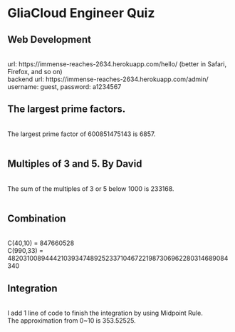 # GliaCloud Engineer Quiz

<h2>Web Development</h2> <br>
  url: https://immense-reaches-2634.herokuapp.com/hello/   (better in Safari, Firefox, and so on)<br> 
  backend url: https://immense-reaches-2634.herokuapp.com/admin/ <br>
  username: guest, password: a1234567<br>

<h2>The largest prime factors.</h2> <br>
  The largest prime factor of 600851475143 is 6857. <br>
<br>
<h2>Multiples of 3 and 5. By David</h2> <br>
  The sum of the multiples of 3 or 5 below 1000 is 233168. <br>
  <br>
<h2>Combination</h2> <br>
  C(40,10) = 847660528 <br>
  C(990,33) = 48203100894442103934748925233710467221987306962280314689084340<br>
  
<h2>Integration</h2> <br>
  I add 1 line of code to finish the integration by using Midpoint Rule. <br>
  The approximation from 0~10 is 353.52525. <br>
